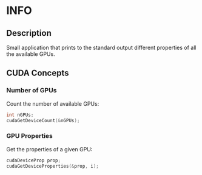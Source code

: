# INFO

## Description

Small application that prints to the standard output different properties of all the available GPUs.

## CUDA Concepts

### Number of GPUs

Count the number of available GPUs:
```cpp
int nGPUs;
cudaGetDeviceCount(&nGPUs);
```

### GPU Properties

Get the properties of a given GPU:
```cpp
cudaDeviceProp prop;
cudaGetDeviceProperties(&prop, i);
```

